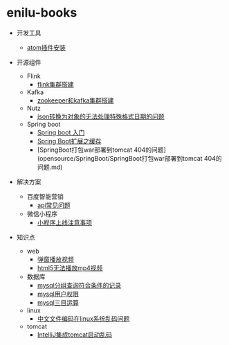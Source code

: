 
# enilu-books

* 开发工具
  * [atom插件安装](tools/atom/atom_plugins_install.md)

* 开源组件
  * Flink
    * [flink集群搭建](opensource/flink/flink集群搭建.md)
  * Kafka
    * [zookeeper和kafka集群搭建](opensource/kafka/zookeeper和kafka集群搭建.md)
  * Nutz
    * [json转换为对象的无法处理特殊格式日期的问题](opensource/nutz/json转换为对象的无法处理特殊格式日期的问题.md)
  * Spring boot
    * [Spring boot 入门](opensource/SpringBoot/SpringBoot入门.md)
    * [Spring Boot扩展之缓存](opensource/SpringBoot/SpringBoot扩展之缓存.md)
    * [SpringBoot打包war部署到tomcat 404的问题](opensource/SpringBoot/SpringBoot打包war部署到tomcat 404的问题.md)

* 解决方案
  * 百度智能营销
    * [api常见问题](solutions/BaiduSEM/api常见问题.md)
  * 微信小程序
    * [小程序上线注意事项](solutions/wxapp/小程序上线注意事项.md)
* 知识点
  * web
    *  [弹窗播放视频](knowledge/web/弹窗播放视频.md)
    *  [html5无法播放mp4视频](knowledge/web/html5无法播放mp4视频.md)
  * 数据库  
    * [mysql分组查询符合条件的记录](knowledge/database/mysql分组查询符合条件的记录.md)
    * [mysql用户权限](knowledge/database/mysql权限管理.md)
    * [mysql三目运算](knowledge/database/mysql实现三目运算.md)
  * linux
    * [中文文件编码在linux系统乱码问题](knowledge/linux/中文文件编码在linux系统乱码问题.md)
  * tomcat
    * [IntelliJ集成tomcat启动乱码](knowledge/tomcat/IntelliJ集成tomcat启动乱码.md)
